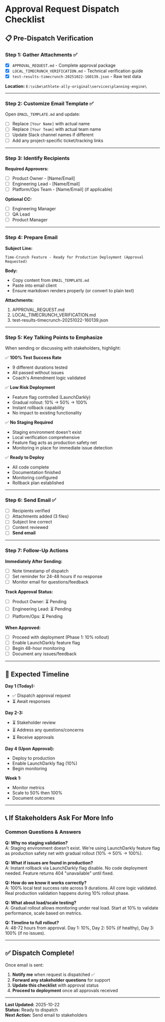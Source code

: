 # Approval Request Dispatch Checklist

## 📋 Pre-Dispatch Verification

### Step 1: Gather Attachments ✅
- [x] `APPROVAL_REQUEST.md` - Complete approval package
- [x] `LOCAL_TIMECRUNCH_VERIFICATION.md` - Technical verification guide  
- [x] `test-results-timecrunch-20251022-160139.json` - Raw test data

**Location:** `E:\vibe\athlete-ally-original\services\planning-engine\`

---

### Step 2: Customize Email Template ✅

Open `EMAIL_TEMPLATE.md` and update:
- [ ] Replace `[Your Name]` with actual name
- [ ] Replace `[Your Team]` with actual team name
- [ ] Update Slack channel names if different
- [ ] Add any project-specific ticket/tracking links

---

### Step 3: Identify Recipients

**Required Approvers:**
- [ ] Product Owner - [Name/Email]
- [ ] Engineering Lead - [Name/Email]
- [ ] Platform/Ops Team - [Name/Email] (if applicable)

**Optional CC:**
- [ ] Engineering Manager
- [ ] QA Lead
- [ ] Product Manager

---

### Step 4: Prepare Email

**Subject Line:**
```
Time-Crunch Feature - Ready for Production Deployment (Approval Requested)
```

**Body:**
- Copy content from `EMAIL_TEMPLATE.md`
- Paste into email client
- Ensure markdown renders properly (or convert to plain text)

**Attachments:**
1. APPROVAL_REQUEST.md
2. LOCAL_TIMECRUNCH_VERIFICATION.md
3. test-results-timecrunch-20251022-160139.json

---

### Step 5: Key Talking Points to Emphasize

When sending or discussing with stakeholders, highlight:

✅ **100% Test Success Rate**
- 9 different durations tested
- All passed without issues
- Coach's Amendment logic validated

✅ **Low Risk Deployment**
- Feature flag controlled (LaunchDarkly)
- Gradual rollout: 10% → 50% → 100%
- Instant rollback capability
- No impact to existing functionality

✅ **No Staging Required**
- Staging environment doesn't exist
- Local verification comprehensive
- Feature flag acts as production safety net
- Monitoring in place for immediate issue detection

✅ **Ready to Deploy**
- All code complete
- Documentation finished
- Monitoring configured
- Rollback plan established

---

### Step 6: Send Email ✅

- [ ] Recipients verified
- [ ] Attachments added (3 files)
- [ ] Subject line correct
- [ ] Content reviewed
- [ ] **Send email**

---

### Step 7: Follow-Up Actions

**Immediately After Sending:**
- [ ] Note timestamp of dispatch
- [ ] Set reminder for 24-48 hours if no response
- [ ] Monitor email for questions/feedback

**Track Approval Status:**
- [ ] Product Owner: ⏳ Pending
- [ ] Engineering Lead: ⏳ Pending  
- [ ] Platform/Ops: ⏳ Pending

**When Approved:**
- [ ] Proceed with deployment (Phase 1: 10% rollout)
- [ ] Enable LaunchDarkly feature flag
- [ ] Begin 48-hour monitoring
- [ ] Document any issues/feedback

---

## 🎯 Expected Timeline

**Day 1 (Today):**
- ✅ Dispatch approval request
- ⏳ Await responses

**Day 2-3:**
- ⏳ Stakeholder review
- ⏳ Address any questions/concerns
- ⏳ Receive approvals

**Day 4 (Upon Approval):**
- Deploy to production
- Enable LaunchDarkly flag (10%)
- Begin monitoring

**Week 1:**
- Monitor metrics
- Scale to 50% then 100%
- Document outcomes

---

## 📞 If Stakeholders Ask For More Info

### Common Questions & Answers

**Q: Why no staging validation?**  
A: Staging environment doesn't exist. We're using LaunchDarkly feature flag as production safety net with gradual rollout (10% → 50% → 100%).

**Q: What if issues are found in production?**  
A: Instant rollback via LaunchDarkly flag disable. No code deployment needed. Feature returns 404 "unavailable" until fixed.

**Q: How do we know it works correctly?**  
A: 100% local test success rate across 9 durations. All core logic validated. Real production validation happens during 10% rollout phase.

**Q: What about load/scale testing?**  
A: Gradual rollout allows monitoring under real load. Start at 10% to validate performance, scale based on metrics.

**Q: Timeline to full rollout?**  
A: 48-72 hours from approval. Day 1: 10%, Day 2: 50% (if healthy), Day 3: 100% (if no issues).

---

## ✅ Dispatch Complete!

Once email is sent:

1. **Notify me** when request is dispatched ✅
2. **Forward any stakeholder questions** for support
3. **Update this checklist** with approval status
4. **Proceed to deployment** once all approvals received

---

**Last Updated:** 2025-10-22  
**Status:** Ready to dispatch  
**Next Action:** Send email to stakeholders
